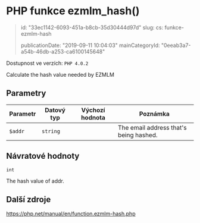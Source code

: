 PHP funkce ezmlm_hash()
=======================

> id: "33ec1142-6093-451a-b8cb-35d30444d97d"
> slug:
> 	cs: funkce-ezmlm-hash
> 
> publicationDate: "2019-09-11 10:04:03"
> mainCategoryId: "0eeab3a7-a54b-46db-a253-ca6100145648"

Dostupnost ve verzích: `PHP 4.0.2`

Calculate the hash value needed by EZMLM


Parametry
--------------

| Parametr | Datový typ | Výchozí hodnota | Poznámka |
|-----|-----|-----|-----|
| `$addr` | `string` |  | The email address that's being hashed. |


Návratové hodnoty
----------------

`int`

The hash value of addr.

Další zdroje
------------

https://php.net/manual/en/function.ezmlm-hash.php
